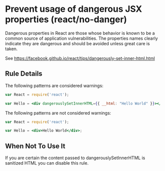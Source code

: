# Prevent usage of dangerous JSX properties (react/no-danger)

Dangerous properties in React are those whose behavior is known to be a common source of application vulnerabilities. The properties names clearly indicate they are dangerous and should be avoided unless great care is taken.

See https://facebook.github.io/react/tips/dangerously-set-inner-html.html

## Rule Details

The following patterns are considered warnings:

```jsx
var React = require('react');

var Hello = <div dangerouslySetInnerHTML={{ __html: "Hello World" }}></div>;
```

The following patterns are not considered warnings:

```jsx
var React = require('react');

var Hello = <div>Hello World</div>;
```

## When Not To Use It

If you are certain the content passed to dangerouslySetInnerHTML is sanitized HTML you can disable this rule.
